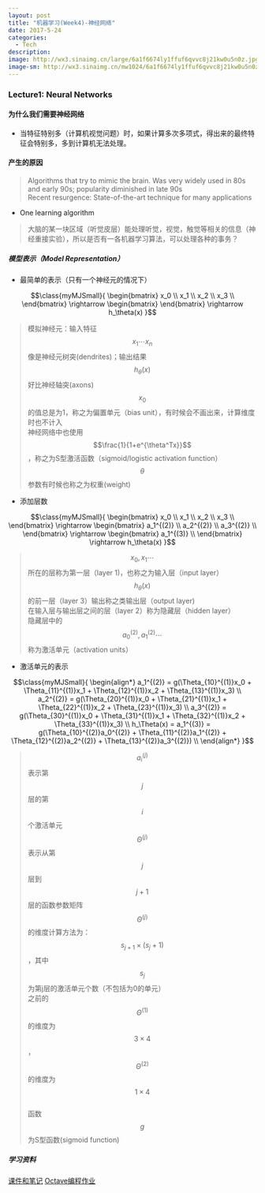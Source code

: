```yaml
---
layout: post
title: "机器学习(Week4)-神经网络"
date: 2017-5-24
categories:
  - Tech
description: 
image: http://wx3.sinaimg.cn/large/6a1f6674ly1ffuf6qvvc8j21kw0u5n0z.jpg
image-sm: http://wx3.sinaimg.cn/mw1024/6a1f6674ly1ffuf6qvvc8j21kw0u5n0z.jpg
---
```

<style>
.myMJSmall {
	font-size: 0.8em;
}
</style>
<script type="text/javascript" async
  src="https://cdnjs.cloudflare.com/ajax/libs/mathjax/2.7.1/MathJax.js?config=TeX-MML-AM_CHTML">
</script>

### Lecture1: Neural Networks

#### 为什么我们需要神经网络

* 当特征特别多（计算机视觉问题）时，如果计算多次多项式，得出来的最终特征会特别多，多到计算机无法处理。

#### 产生的原因

> Algorithms that try to mimic the brain. Was very widely used in 80s and early 90s; popularity diminished in late 90s<br/>
> Recent resurgence: State-of-the-art technique for many applications

* One learning algorithm

> 大脑的某一块区域（听觉皮层）能处理听觉，视觉，触觉等相关的信息（神经重接实验），所以是否有一各机器学习算法，可以处理各种的事务？

##### 模型表示（Model Representation）

* 最简单的表示（只有一个神经元的情况下）

$$\class{myMJSmall}{
\begin{bmatrix}
x_0 \\
x_1 \\
x_2 \\
x_3 \\
  \end{bmatrix} \rightarrow
\begin{bmatrix}  
\end{bmatrix} \rightarrow
 h_\theta(x)
}$$

> 模拟神经元：输入特征$$x_1\cdots x_n$$像是神经元树突(dendrites)；输出结果$$h_\theta(x)$$好比神经轴突(axons)<br/>
> $$x_0$$的值总是为1，称之为偏置单元（bias unit），有时候会不画出来，计算维度时也不计入<br/>
> 神经网络中也使用$$\frac{1}{1+e^{\theta^Tx}}$$，称之为S型激活函数（sigmoid/logistic activation function）<br/>
> $$\theta$$参数有时候也称之为权重(weight)

* 添加层数

$$\class{myMJSmall}{
\begin{bmatrix}
x_0 \\
x_1 \\
x_2 \\
x_3 \\
  \end{bmatrix} \rightarrow
\begin{bmatrix}  
a_1^{(2)} \\
a_2^{(2)} \\
a_3^{(2)} \\
\end{bmatrix} \rightarrow
\begin{bmatrix}  
a_1^{(3)} \\
\end{bmatrix} \rightarrow
 h_\theta(x)
}$$

> $$x_0,x_1\cdots$$所在的层称为第一层（layer 1)，也称之为输入层（input layer）<br/>
> $$h_\theta(x)$$的前一层（layer 3）输出称之类输出层（output layer)<br/>
> 在输入层与输出层之间的层（layer 2）称为隐藏层（hidden layer）<br/>
> 隐藏层中的$$a_0^{(2)},a_1^{(2)}\cdots$$称为激活单元（activation units）<br/>

* 激活单元的表示


$$\class{myMJSmall}{
 \begin{align*} 
   a_1^{(2)} = g(\Theta_{10}^{(1)}x_0 + \Theta_{11}^{(1)}x_1 + \Theta_{12}^{(1)}x_2 + \Theta_{13}^{(1)}x_3) \\
   a_2^{(2)} = g(\Theta_{20}^{(1)}x_0 + \Theta_{21}^{(1)}x_1 + \Theta_{22}^{(1)}x_2 + \Theta_{23}^{(1)}x_3) \\ 
   a_3^{(2)} = g(\Theta_{30}^{(1)}x_0 + \Theta_{31}^{(1)}x_1 + \Theta_{32}^{(1)}x_2 + \Theta_{33}^{(1)}x_3) \\
   h_\Theta(x) = a_1^{(3)} = g(\Theta_{10}^{(2)}a_0^{(2)} + \Theta_{11}^{(2)}a_1^{(2)} + \Theta_{12}^{(2)}a_2^{(2)} + \Theta_{13}^{(2)}a_3^{(2)}) \\ 
 \end{align*}
}$$

> $$a_i^{(j)}$$表示第$$j$$层的第$$i$$个激活单元<br/>
> $$\Theta^{(j)}$$表示从第$$j$$层到$$j+1$$层的函数参数矩阵<br/>
> $$\Theta^{(j)}$$的维度计算方法为：$$s_{j+1}\times (s_j+1)$$，其中$$s_j$$为第j层的激活单元个数（不包括为0的单元）<br/>
> 之前的$$\Theta^{(1)}$$的维度为$$3\times4$$，$$\Theta^{(2)}$$的维度为$$1\times 4$$<br/>
> 函数$$g$$为S型函数(sigmoid function)







##### 学习资料

[课件和笔记](http://pan.baidu.com/s/1hsGETb2)
[Octave编程作业](https://github.com/xiaochai/ml_assignment)
